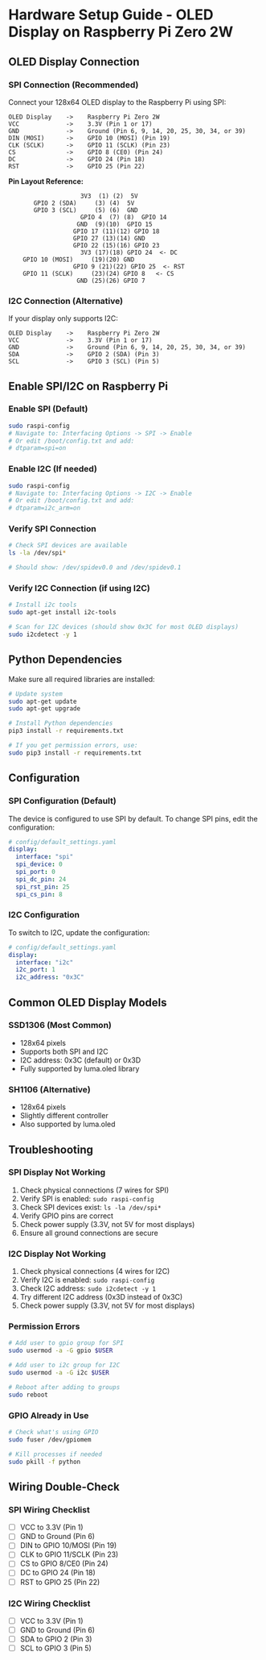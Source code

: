 # Hardware Setup Guide - OLED Display on Raspberry Pi Zero 2W

## OLED Display Connection

### SPI Connection (Recommended)
Connect your 128x64 OLED display to the Raspberry Pi using SPI:

```
OLED Display    ->    Raspberry Pi Zero 2W
VCC             ->    3.3V (Pin 1 or 17)
GND             ->    Ground (Pin 6, 9, 14, 20, 25, 30, 34, or 39)
DIN (MOSI)      ->    GPIO 10 (MOSI) (Pin 19)
CLK (SCLK)      ->    GPIO 11 (SCLK) (Pin 23)
CS              ->    GPIO 8 (CE0) (Pin 24)
DC              ->    GPIO 24 (Pin 18)
RST             ->    GPIO 25 (Pin 22)
```

**Pin Layout Reference:**
```
                    3V3  (1) (2)  5V
       GPIO 2 (SDA)     (3) (4)  5V
       GPIO 3 (SCL)     (5) (6)  GND
                    GPIO 4  (7) (8)  GPIO 14
                   GND  (9)(10)  GPIO 15
                  GPIO 17 (11)(12) GPIO 18
                  GPIO 27 (13)(14) GND
                  GPIO 22 (15)(16) GPIO 23
                    3V3 (17)(18) GPIO 24  <- DC
    GPIO 10 (MOSI)     (19)(20) GND
                  GPIO 9 (21)(22) GPIO 25  <- RST
    GPIO 11 (SCLK)     (23)(24) GPIO 8   <- CS
                   GND (25)(26) GPIO 7
```

### I2C Connection (Alternative)
If your display only supports I2C:

```
OLED Display    ->    Raspberry Pi Zero 2W
VCC             ->    3.3V (Pin 1 or 17)
GND             ->    Ground (Pin 6, 9, 14, 20, 25, 30, 34, or 39)
SDA             ->    GPIO 2 (SDA) (Pin 3)
SCL             ->    GPIO 3 (SCL) (Pin 5)
```

## Enable SPI/I2C on Raspberry Pi

### Enable SPI (Default)
```bash
sudo raspi-config
# Navigate to: Interfacing Options -> SPI -> Enable
# Or edit /boot/config.txt and add:
# dtparam=spi=on
```

### Enable I2C (If needed)
```bash
sudo raspi-config
# Navigate to: Interfacing Options -> I2C -> Enable
# Or edit /boot/config.txt and add:
# dtparam=i2c_arm=on
```

### Verify SPI Connection
```bash
# Check SPI devices are available
ls -la /dev/spi*

# Should show: /dev/spidev0.0 and /dev/spidev0.1
```

### Verify I2C Connection (if using I2C)
```bash
# Install i2c tools
sudo apt-get install i2c-tools

# Scan for I2C devices (should show 0x3C for most OLED displays)
sudo i2cdetect -y 1
```

## Python Dependencies
Make sure all required libraries are installed:

```bash
# Update system
sudo apt-get update
sudo apt-get upgrade

# Install Python dependencies
pip3 install -r requirements.txt

# If you get permission errors, use:
sudo pip3 install -r requirements.txt
```

## Configuration

### SPI Configuration (Default)
The device is configured to use SPI by default. To change SPI pins, edit the configuration:

```yaml
# config/default_settings.yaml
display:
  interface: "spi"
  spi_device: 0
  spi_port: 0
  spi_dc_pin: 24
  spi_rst_pin: 25
  spi_cs_pin: 8
```

### I2C Configuration
To switch to I2C, update the configuration:

```yaml
# config/default_settings.yaml
display:
  interface: "i2c"
  i2c_port: 1
  i2c_address: "0x3C"
```

## Common OLED Display Models

### SSD1306 (Most Common)
- 128x64 pixels
- Supports both SPI and I2C
- I2C address: 0x3C (default) or 0x3D
- Fully supported by luma.oled library

### SH1106 (Alternative)
- 128x64 pixels
- Slightly different controller
- Also supported by luma.oled

## Troubleshooting

### SPI Display Not Working
1. Check physical connections (7 wires for SPI)
2. Verify SPI is enabled: `sudo raspi-config`
3. Check SPI devices exist: `ls -la /dev/spi*`
4. Verify GPIO pins are correct
5. Check power supply (3.3V, not 5V for most displays)
6. Ensure all ground connections are secure

### I2C Display Not Working
1. Check physical connections (4 wires for I2C)
2. Verify I2C is enabled: `sudo raspi-config`
3. Check I2C address: `sudo i2cdetect -y 1`
4. Try different I2C address (0x3D instead of 0x3C)
5. Check power supply (3.3V, not 5V for most displays)

### Permission Errors
```bash
# Add user to gpio group for SPI
sudo usermod -a -G gpio $USER

# Add user to i2c group for I2C
sudo usermod -a -G i2c $USER

# Reboot after adding to groups
sudo reboot
```

### GPIO Already in Use
```bash
# Check what's using GPIO
sudo fuser /dev/gpiomem

# Kill processes if needed
sudo pkill -f python
```

## Wiring Double-Check

### SPI Wiring Checklist
- [ ] VCC to 3.3V (Pin 1)
- [ ] GND to Ground (Pin 6)
- [ ] DIN to GPIO 10/MOSI (Pin 19)
- [ ] CLK to GPIO 11/SCLK (Pin 23)
- [ ] CS to GPIO 8/CE0 (Pin 24)
- [ ] DC to GPIO 24 (Pin 18)
- [ ] RST to GPIO 25 (Pin 22)

### I2C Wiring Checklist
- [ ] VCC to 3.3V (Pin 1)
- [ ] GND to Ground (Pin 6)
- [ ] SDA to GPIO 2 (Pin 3)
- [ ] SCL to GPIO 3 (Pin 5) 